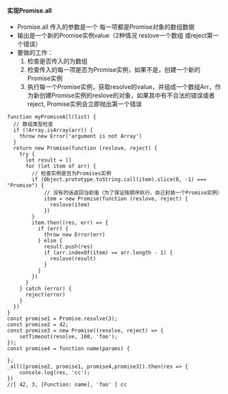 #### 实现Promise.all

- Promise.all 传入的参数是一个 每一项都是Promise对象的数组数据
- 输出是一个新的Promise实例value（2种情况 reslove一个数组 或reject第一个错误）
- 要做的工作：
  1. 检查是否传入的为数组
  2. 检查传入的每一项是否为Promise实例，如果不是，创建一个新的Promise实例
  3. 执行每一个Promise实例，获取resolve的value，并组成一个数组Arr，作为新创建Promise实例的reslove的对象，如果其中有不合法的错误或者reject, Promise实例会立即抛出第一个错误

```
function myPromiseAll(list) {
  // 数组类型检查
  if (!Array.isArray(arr)) {
    throw new Error('argument is not Array')
  }
  return new Promise(function (reslove, reject) {
    try {
      let result = []
      for (let item of arr) {
        // 检查实例是否为Promises实例
        if (Object.prototype.toString.call(item).slice(8, -1) === "Promise") {
            // 没有的话返回当前值（为了保证按顺序执行，自己封装一个Promise实例）
            item = new Promise(function (reslove, reject) {
              reslove(item)
            })
        }
        item.then((res, err) => {
          if (err) {
            throw new Error(err)
          } else {
            result.push(res)
            if (arr.indexOf(item) == arr.length - 1) {
              reslove(result)
            }
          }
        })
      }
    } catch (error) {
      reject(error)
    }
  })
}
const promise1 = Promise.resolve(3);
const promise2 = 42;
const promise3 = new Promise((resolve, reject) => {
    setTimeout(resolve, 100, 'foo');
});
const promise4 = function name(params) {
    
};
_all([promise2, promise1, promise4,promise3]).then(res => {
    console.log(res, 'cc');
})
//[ 42, 3, [Function: name], 'foo' ] cc
```